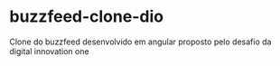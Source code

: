 # buzzfeed-clone-dio
Clone do buzzfeed desenvolvido em angular proposto pelo desafio da digital innovation one
